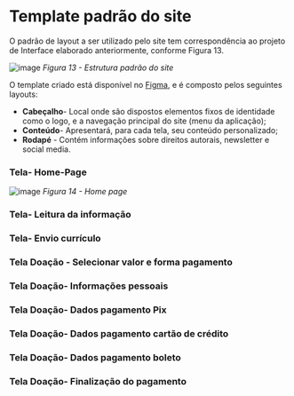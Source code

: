 # Template padrão do site

O padrão de layout a ser utilizado pelo site tem correspondência ao projeto de Interface elaborado anteriormente, conforme Figura 13.

![image](https://user-images.githubusercontent.com/93337008/233437750-b0216a12-65d9-4150-b81e-ac310b3bfa54.png)
*Figura 13 - Estrutura padrão do site*

O template criado está disponível no [Figma](https://www.figma.com/file/vMgPjokx8237Lb2JlRO3rg/Projeto-Imigrante---Home-page?node-id=0-1&t=mx3nI3FsPl5zauC6-0), e é composto pelos seguintes layouts: 
	
- **Cabeçalho**- Local onde são dispostos elementos fixos de identidade como o logo, e a navegação principal do site (menu da aplicação); 
- **Conteúdo**-  Apresentará, para cada tela, seu conteúdo personalizado;
- **Rodapé** -  Contém informações sobre direitos autorais, newsletter e social media.

### Tela- Home-Page
![image](https://github.com/ICEI-PUC-Minas-PMV-ADS/pmv-ads-2023-1-e1-proj-web-t1-projeto-imigrante/assets/93337008/341ae2ea-40f1-4f34-8149-b6031393e3ff)
*Figura 14 - Home page*


### Tela- Leitura da informação

### Tela- Envio currículo

### Tela Doação - Selecionar valor e forma pagamento

### Tela Doação- Informações pessoais

### Tela Doação- Dados pagamento Pix

### Tela Doação- Dados pagamento cartão de crédito

### Tela Doação- Dados pagamento boleto

### Tela Doação- Finalização do pagamento
